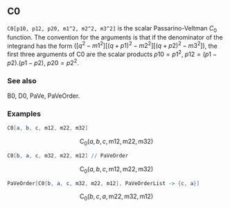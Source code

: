 ##  C0 

`C0[p10, p12, p20, m1^2, m2^2, m3^2]` is the scalar Passarino-Veltman $C_0$ function. The convention for the arguments is that if the denominator of the integrand has the form $([q^2-m1^2] [(q+p1)^2-m2^2] [(q+p2)^2-m3^2])$, the first three arguments of C0 are the scalar products $p10 = p1^2$, $p12 = (p1-p2).(p1-p2)$, $p20 = p2^2$.

###  See also 

B0, D0, PaVe, PaVeOrder.

###  Examples 

```mathematica
C0[a, b, c, m12, m22, m32]
```

$$\text{C}_0(a,b,c,\text{m12},\text{m22},\text{m32})$$

```mathematica
C0[b, a, c, m32, m22, m12] // PaVeOrder
```

$$\text{C}_0(a,b,c,\text{m12},\text{m22},\text{m32})$$

```mathematica
PaVeOrder[C0[b, a, c, m32, m22, m12], PaVeOrderList -> {c, a}]
```

$$\text{C}_0(b,c,a,\text{m22},\text{m32},\text{m12})$$
